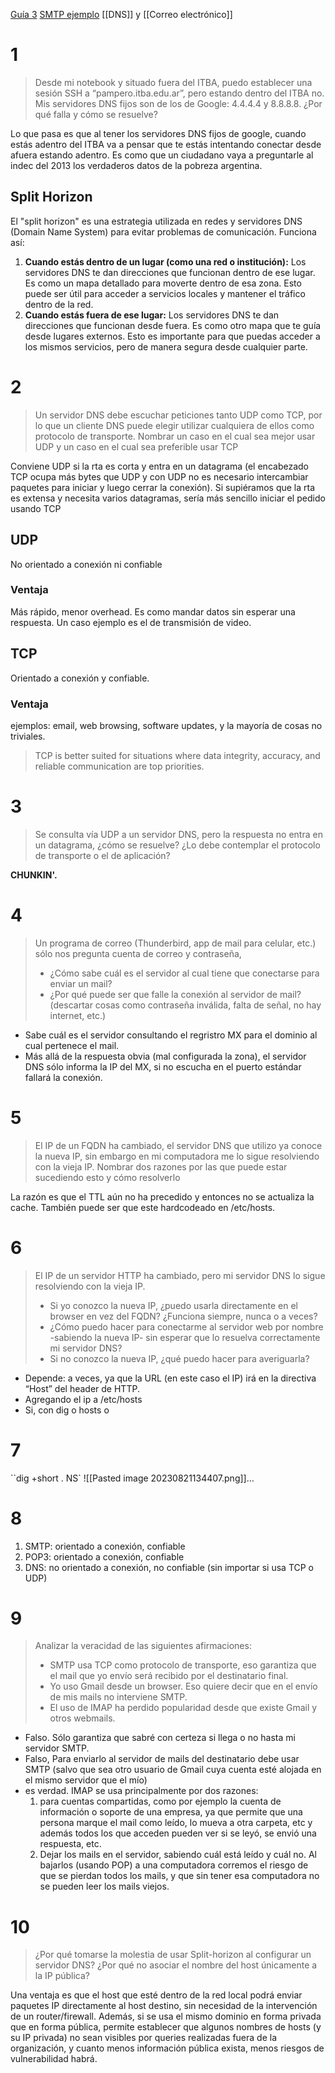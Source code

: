 
[Guía 3](https://docs.google.com/document/d/1KS1umi5imW8Yg71VxjeQBKzLT3_GdbqTfqwrhPxgfdQ/edit)
[SMTP ejemplo](https://docs.google.com/document/d/1ZqTQHk5ccXPu_PK2T08OaJJQBZG6UVeK6rve5oOQ274/edit)
[[DNS]] y [[Correo electrónico]]

# 1
> Desde mi notebook y situado fuera del ITBA, puedo establecer una sesión SSH a “pampero.itba.edu.ar”, pero estando dentro del ITBA no. Mis servidores DNS fijos son de los de Google: 4.4.4.4 y 8.8.8.8. ¿Por qué falla y cómo se resuelve?

Lo que pasa es que al tener los servidores DNS fijos de google, cuando estás adentro del ITBA va a pensar que te estás intentando conectar desde afuera estando adentro. Es como que un ciudadano vaya a preguntarle al indec del 2013 los verdaderos datos de la pobreza argentina.

## Split Horizon
El "split horizon" es una estrategia utilizada en redes y servidores DNS (Domain Name System) para evitar problemas de comunicación. Funciona así:
1. **Cuando estás dentro de un lugar (como una red o institución):** Los servidores DNS te dan direcciones que funcionan dentro de ese lugar. Es como un mapa detallado para moverte dentro de esa zona. Esto puede ser útil para acceder a servicios locales y mantener el tráfico dentro de la red.
2. **Cuando estás fuera de ese lugar:** Los servidores DNS te dan direcciones que funcionan desde fuera. Es como otro mapa que te guía desde lugares externos. Esto es importante para que puedas acceder a los mismos servicios, pero de manera segura desde cualquier parte.

# 2

> Un servidor DNS debe escuchar peticiones tanto UDP como TCP, por lo que un cliente DNS puede elegir utilizar cualquiera de ellos como protocolo de transporte. Nombrar un caso en el cual sea mejor usar UDP y un caso en el cual sea preferible usar TCP

Conviene UDP si la rta es corta y entra en un datagrama (el encabezado TCP ocupa más bytes que UDP y con UDP no es necesario intercambiar paquetes para iniciar y luego cerrar la conexión). Si supiéramos que la rta es extensa y necesita varios datagramas, sería más sencillo iniciar el pedido usando TCP
## UDP
No orientado a conexión ni confiable
### Ventaja
Más rápido, menor overhead. Es como mandar datos sin esperar una respuesta. Un caso ejemplo es el de transmisión de video.

## TCP
Orientado a conexión y confiable.

### Ventaja
ejemplos: email, web browsing, software updates, y la mayoría de cosas no triviales.

> TCP is better suited for situations where data integrity, accuracy, and reliable communication are top priorities.


# 3
> Se consulta vía UDP a un servidor DNS, pero la respuesta no entra en un datagrama, ¿cómo se resuelve? ¿Lo debe contemplar el protocolo de transporte o el de aplicación?

**CHUNKIN'.**

# 4

> Un programa de correo (Thunderbird, app de mail para celular, etc.) sólo nos pregunta cuenta de correo y contraseña,
> - ¿Cómo sabe cuál es el servidor al cual tiene que conectarse para enviar un mail? 
> - ¿Por qué puede ser que falle la conexión al servidor de mail? (descartar cosas como contraseña inválida, falta de señal, no hay internet, etc.)

- Sabe cuál es el servidor consultando el regristro MX para el dominio al cual pertenece el mail. 
- Más allá de la respuesta obvia (mal configurada la zona), el servidor DNS sólo informa la IP del MX, si no escucha en el puerto estándar fallará la conexión.

# 5
> El IP de un FQDN ha cambiado, el servidor DNS que utilizo ya conoce la nueva IP, sin embargo en mi computadora me lo sigue resolviendo con la vieja IP. Nombrar dos razones por las que puede estar sucediendo esto y cómo resolverlo

La razón es que el TTL aún no ha precedido y entonces no se actualiza la cache. También puede ser que este hardcodeado en /etc/hosts.

# 6

> El IP de un servidor HTTP ha cambiado, pero mi servidor DNS lo sigue resolviendo con la vieja IP.
> - Si yo conozco la nueva IP, ¿puedo usarla directamente en el browser en vez del FQDN? ¿Funciona siempre, nunca o a veces?
> - ¿Cómo puedo hacer para conectarme al servidor web por nombre -sabiendo la nueva IP- sin esperar que lo resuelva correctamente mi servidor DNS?
> - Si no conozco la nueva IP, ¿qué puedo hacer para averiguarla?

- Depende: a veces, ya que la URL (en este caso el IP) irá en la directiva “Host” del header de HTTP.
- Agregando el ip a /etc/hosts
- Si, con dig o hosts o 


# 7
``dig +short . NS`
![[Pasted image 20230821134407.png]]$\ldots$


# 8
1. SMTP: orientado a conexión, confiable
2. POP3: orientado a conexión, confiable
3. DNS: no orientado a conexión, no confiable (sin importar si usa TCP o UDP)

# 9
> Analizar la veracidad de las siguientes afirmaciones:
> - SMTP usa TCP como protocolo de transporte, eso garantiza que el mail que yo envío será recibido por el destinatario final.
> - Yo uso Gmail desde un browser. Eso quiere decir que en el envío de mis mails no interviene SMTP.
> - El uso de IMAP ha perdido popularidad desde que existe Gmail y otros webmails.

- Falso. Sólo garantiza que sabré con certeza si llega o no hasta mi servidor SMTP.
- Falso, Para enviarlo al servidor de mails del destinatario debe usar SMTP (salvo que sea otro usuario de Gmail cuya cuenta esté alojada en el mismo servidor que el mío)
- es verdad. IMAP se usa principalmente por dos razones:
	1. para cuentas compartidas, como por ejemplo la cuenta de información o soporte de una empresa, ya que permite que una persona marque el mail como leído, lo mueva a otra carpeta, etc y además todos los que acceden pueden ver si se leyó, se envió una respuesta, etc.
	2. Dejar los mails en el servidor, sabiendo cuál está leído y cuál no. Al bajarlos (usando POP) a una computadora corremos el riesgo de que se pierdan todos los mails, y que sin tener esa computadora no se pueden leer los mails viejos.
# 10
> ¿Por qué tomarse la molestia de usar Split-horizon al configurar un servidor DNS? ¿Por qué no asociar el nombre del host únicamente a la IP pública?

Una ventaja es que el host que esté dentro de la red local podrá enviar paquetes IP directamente al host destino, sin necesidad de la intervención de un router/firewall. Además, si se usa el mismo dominio en forma privada que en forma pública, permite establecer que algunos nombres de hosts (y su IP privada) no sean visibles por queries realizadas fuera de la organización, y cuanto menos información pública exista, menos riesgos de vulnerabilidad habrá.

